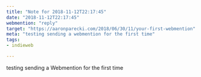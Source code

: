 ```yaml
---
title: "Note for 2018-11-12T22:17:45"
date: "2018-11-12T22:17:45"
webmention: "reply"
target: "https://aaronparecki.com/2018/06/30/11/your-first-webmention"
meta: "testing sending a webmention for the first time"
tags:
- indieweb

---
```

testing sending a Webmention for the first time
